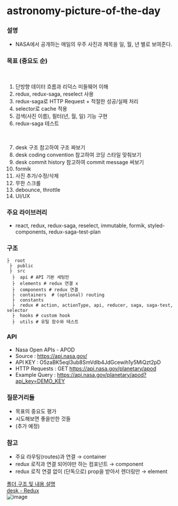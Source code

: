 # astronomy-picture-of-the-day

### 설명
- NASA에서 공개하는 매일의 우주 사진과 제목을 일, 월, 년 별로 보여준다.

### 목표 (중요도 순)
<br>

1. 단방향 데이터 흐름과 리덕스 미들웨어 이해
2. redux, redux-saga, reselect 사용
3. redux-saga로 HTTP Request + 적절한 성공/실패 처리 
4. selector로 cache 적용
5. 검색(사진 이름), 필터(년, 월, 일) 기능 구현
6. redux-saga 테스트
<br>

7. desk 구조 참고하여 구조 짜보기
8. desk coding convention 참고하여 코딩 스타일 맞춰보기
9. desk commit history 참고하여 commit message 써보기
10. formik
11. 사진 추가/수정/삭제
12. 무한 스크롤
13. debounce, throttle
14. UI/UX

### 주요 라이브러리
- react, redux, redux-saga, reselect, immutable, formik, styled-components, redux-saga-test-plan 

### 구조
```
├  root
 ├  public  
 ├  src  
  ├  api # API 기본 세팅만
  ├  elements # redux 연결 x
  ├  components # redux 연결
  ├  containers  # (optional) routing  
  ├  constants 
  ├  redux # action, actionType, api, reducer, saga, saga-test, selector
  ├  hooks # custom hook
  ├  utils # 유틸 함수와 테스트
```

### API
- Nasa Open APIs - APOD
- Source : https://api.nasa.gov/
- API KEY : O5zaBK5eqI3ub8SmVdlb4JdGcewih1y5MiQzt2pD
- HTTP Requests : GET https://api.nasa.gov/planetary/apod
- Example Query : https://api.nasa.gov/planetary/apod?api_key=DEMO_KEY

### 질문거리들
- 목표의 중요도 평가
- 시도해보면 좋을만한 것들
- (추가 예정)

### 참고
- 주요 라우팅(routes)과 연결 → container
- redux 로직과 연결 되어야만 하는 컴포넌트 → component
- redux 로직 연결 없이 (단독으로) prop을 받아서 렌더링만 → element

[폴더 구조 및 내용 설명](https://www.notion.so/channelio/8d1eea36937b4f32a95e3c40789fddfe)  
[desk - Redux](https://www.notion.so/channelio/Redux-ddf9204aca9f4ae7b24bfad04888f8a4)  
![image](https://user-images.githubusercontent.com/34447105/105371388-ecc99780-5c47-11eb-8f73-f712ad34e1d7.png)
